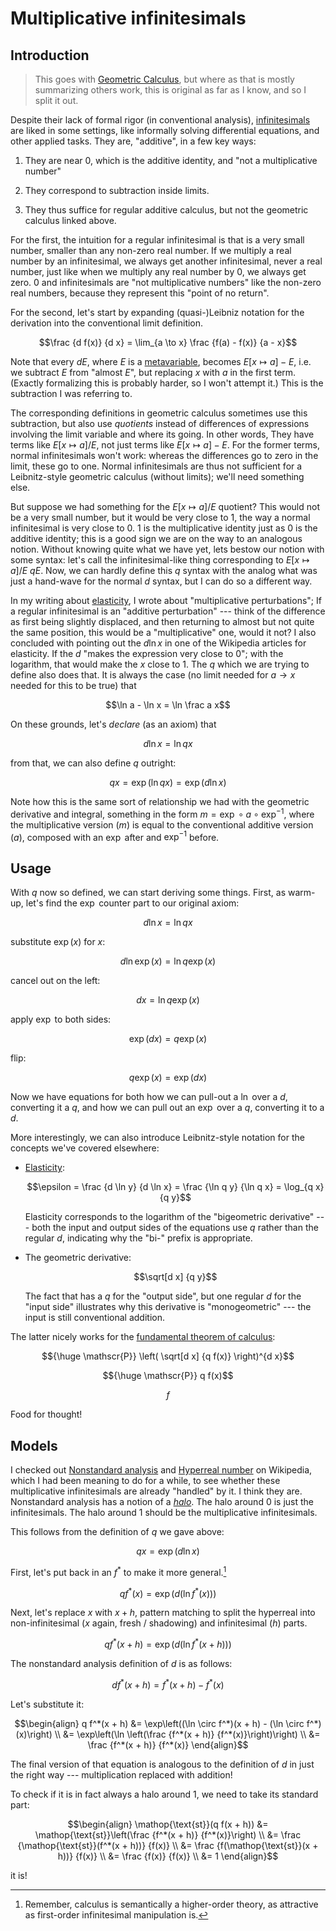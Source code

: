 # Multiplicative infinitesimals

## Introduction

> This goes with [Geometric Calculus](./geometric-calculus.md), but where as that is mostly summarizing others work, this is original as far as I know, and so I split it out.

Despite their lack of formal rigor (in conventional analysis), [infinitesimals](https://en.wikipedia.org/wiki/Infinitesimal) are liked in some settings, like informally solving differential equations, and other applied tasks.
They are, "additive", in a few key ways:

1. They are near 0, which is the additive identity, and "not a multiplicative number"

2. They correspond to subtraction inside limits.

3. They thus suffice for regular additive calculus, but not the geometric calculus linked above.

For the first, the intuition for a regular infinitesimal is that is a very small number, smaller than any non-zero real number.
If we multiply a real number by an infinitesimal, we always get another infinitesimal, never a real number, just like when we multiply any real number by 0, we always get zero.
0 and infinitesimals are "not multiplicative numbers" like the non-zero real numbers, because they represent this "point of no return".

For the second, let's start by expanding (quasi-)Leibniz notation for the derivation into the conventional limit definition.
```math
\frac {d f(x)} {d x} = \lim_{a \to x} \frac {f(a) - f(x)} {a - x}
```
Note that every $d E$, where $E$ is a [metavariable](https://en.wikipedia.org/wiki/metavariable), becomes $E[x \mapsto a] - E$,
i.e. we subtract $E$ from "almost $E$", but replacing $x$ with $a$ in the first term.
(Exactly formalizing this is probably harder, so I won't attempt it.)
This is the subtraction I was referring to.

The corresponding definitions in geometric calculus sometimes use this subtraction, but also use *quotients* instead of differences of expressions involving the limit variable and where its going.
In other words, They have terms like $E[x \mapsto a] / E$, not just terms like $E[x \mapsto a] - E$.
For the former terms, normal infinitesimals won't work: whereas the differences go to zero in the limit, these go to one.
Normal infinitesimals are thus not sufficient for a Leibnitz-style geometric calculus (without limits); we'll need something else.

But suppose we had something for the $E[x \mapsto a] / E$ quotient?
This would not be a very small number, but it would be very close to $1$, the way a normal infinitesimal is very close to $0$.
$1$ is the multiplicative identity just as $0$ is the additive identity; this is a good sign we are on the way to an analogous notion.
Without knowing quite what we have yet, lets bestow our notion with some syntax: let's call the infinitesimal-like thing corresponding to $E[x \mapsto a] / E$ $qE$.
Now, we can hardly define this $q$ syntax with the analog what was just a hand-wave for the normal $d$ syntax, but I can do so a different way.

In my writing about [elasticity](../economics-math.md#Elasticity), I wrote about "multiplicative perturbations";
If a regular infinitesimal is an "additive perturbation" --- think of the difference as first being slightly displaced, and then returning to almost but not quite the same position, this would be a "multiplicative" one, would it not?
I also concluded with pointing out the $d\ln x$ in one of the Wikipedia articles for elasticity.
If the $d$ "makes the expression very close to 0"; with the logarithm, that would make the $x$ close to 1.
The $q$ which we are trying to define also does that.
It is always the case (no limit needed for $a \to x$ needed for this to be true) that
```math
\ln a - \ln x = \ln \frac a x
```
On these grounds, let's *declare* (as an axiom) that
```math
d \ln x = \ln q x
```
from that, we can also define $q$ outright:
```math
q x = \exp(\ln q x) = \exp(d \ln x)
```
Note how this is the same sort of relationship we had with the geometric derivative and integral,
something in the form $m = \exp \circ a \circ \exp^{-1}$,
where the multiplicative version ($m$) is equal to the conventional additive version ($a$), composed with an $\exp$ after and $\exp^{-1}$ before.

## Usage

With $q$ now so defined, we can start deriving some things.
First, as warm-up, let's find the $\exp$ counter part to our original axiom:
```math
d \ln x = \ln q x
```
substitute $\exp(x)$ for $x$:
```math
d \ln \exp(x) = \ln q \exp(x)
```
cancel out on the left:
```math
d x = \ln q \exp(x)
```
apply $\exp$ to both sides:
```math
\exp(d x) = q \exp(x)
```
flip:
```math
q \exp(x) = \exp(d x)
```
Now we have equations for both how we can pull-out a $\ln$ over a $d$, converting it a $q$, and how we can pull out an $\exp$ over a $q$, converting it to a $d$.

More interestingly, we can also introduce Leibnitz-style notation for the concepts we've covered elsewhere:

- [Elasticity](../economics-math.md#Elasticity):
  ```math
  \epsilon = \frac {d \ln y} {d \ln x} = \frac {\ln q y} {\ln q x} = \log_{q x} {q y}
  ```
  Elasticity corresponds to the logarithm of the "bigeometric derivative" --- both the input and output sides of the equations use $q$ rather than the regular $d$, indicating why the "bi-" prefix is appropriate.

- The geometric derivative:
  ```math
  \sqrt[d x] {q y}
  ```
  The fact that has a $q$ for the "output side", but one regular $d$ for the "input side" illustrates why this derivative is "monogeometric" --- the input is still conventional addition.

The latter nicely works for the [fundamental theorem of calculus](https://en.wikipedia.org/wiki/Fundamental_theorem_of_calculus):

```math
{\huge \mathscr{P}} \left( \sqrt[d x] {q f(x)} \right)^{d x}
```
```math
{\huge \mathscr{P}} q f(x)
```
```math
f
```

Food for thought!

## Models

I checked out [Nonstandard analysis](https://en.wikipedia.org/wiki/Nonstandard_analysis) and [Hyperreal number](https://en.wikipedia.org/wiki/Hyperreal_number) on Wikipedia, which I had been meaning to do for a while, to see whether these multiplicative infinitesimals are already "handled" by it.
I think they are.
Nonstandard analysis has a notion of a [*halo*](https://en.wikipedia.org/wiki/Monad_(nonstandard_analysis)).
The halo around $0$ is just the infinitesimals.
The halo around $1$ should be the multiplicative infinitesimals.

This follows from the definition of $q$ we gave above:
```math
q x = \exp(d \ln x)
```

First, let's put back in an $f^*$ to make it more general.[^higher-order]
```math
q f^*(x) = \exp(d(\ln f^*(x)))
```

[^higher-order]: Remember, calculus is semantically a higher-order theory, as attractive as first-order infinitesimal manipulation is.

Next, let's replace $x$ with $x + h$, pattern matching to split the hyperreal into non-infinitesimal ($x$ again, fresh / shadowing) and infinitesimal ($h$) parts.
```math
q f^*(x + h) = \exp(d(\ln f^*(x + h)))
```

The nonstandard analysis definition of $d$ is as follows:
```math
d f^*(x + h) = f^*(x + h) - f^*(x)
```

Let's substitute it:
```math
\begin{align}
q f^*(x + h)
&= \exp\left((\ln \circ f^*)(x + h) - (\ln \circ f^*)(x)\right) \\
&= \exp\left(\ln \left(\frac {f^*(x + h)} {f^*(x)}\right)\right) \\
&= \frac {f^*(x + h)} {f^*(x)}
\end{align}
```

The final version of that equation is analogous to the definition of $d$ in just the right way --- multiplication replaced with addition!

To check if it is in fact always a halo around $1$, we need to take its standard part:
```math
\begin{align}
\mathop{\text{st}}(q f(x + h))
&= \mathop{\text{st}}\left(\frac {f^*(x + h)} {f^*(x)}\right) \\
&= \frac {\mathop{\text{st}}(f^*(x + h))} {f(x)} \\
&= \frac {f(\mathop{\text{st}}(x + h))} {f(x)} \\
&= \frac {f(x)} {f(x)} \\
&= 1
\end{align}
```
it is!
